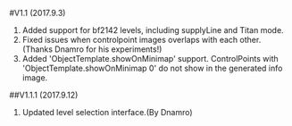 #V1.1 (2017.9.3)
1. Added support for bf2142 levels, including supplyLine and Titan mode.  
2. Fixed issues when controlpoint images overlaps with each other.(Thanks Dnamro for his experiments!)  
3. Added 'ObjectTemplate.showOnMinimap' support. ControlPoints with 'ObjectTemplate.showOnMinimap 0' do not show in the generated info image.  

##V1.1.1 (2017.9.12)
1. Updated level selection interface.(By Dnamro)  
